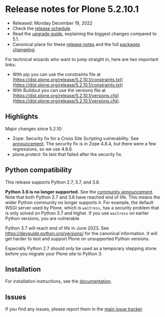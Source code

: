 # Release notes for Plone 5.2.10.1

* Released: Monday December 19, 2022
* Check the [release schedule](https://plone.org/download/release-schedule).
* Read the [upgrade guide](https://5.docs.plone.org/manage/upgrading/version_specific_migration/upgrade_to_52.html), explaining the biggest changes compared to 5.1.
* Canonical place for these [release notes](https://dist.plone.org/release/5.2.10.1/RELEASE-NOTES.md) and the full [packages changelog](https://dist.plone.org/release/5.2.10.1/changelog.txt).

For technical wizards who want to jump straight in, here are two important links:

* With pip you can use the constraints file at [https://dist.plone.org/release/5.2.10.1/constraints.txt](https://dist.plone.org/release/5.2.10.1/constraints.txt)
* With Buildout you can use the versions file at [https://dist.plone.org/release/5.2.10.1/versions.cfg](https://dist.plone.org/release/5.2.10.1/versions.cfg).


## Highlights

Major changes since 5.2.10:

* Zope: Security fix for a Cross Site Scripting vulnerability. See [announcement](https://community.plone.org/t/zope-4-8-4-and-5-7-1-released/15992).  The security fix is in Zope 4.8.4, but there were a few regressions, so we use 4.8.6.
* plone.protect: fix test that failed after the security fix.


## Python compatibility

This release supports Python 2.7, 3.7, and 3.8.

**Python 3.6 is no longer supported.**
See the [community announcement](https://community.plone.org/t/plone-5-2-drops-python-3-6-support/15706).
Note that both Python 2.7 and 3.6 have reached end of life.
This means the wider Python community no longer supports it.
For example, the default WSGI server used by Plone, which is `waitress`, has a security problem that is only solved on Python 3.7 and higher.  If you use `waitress` on earlier Python versions, you are vulnerable.

Python 3.7 will reach end of life in June 2023.
See https://devguide.python.org/versions/ for the canonical information.
It will get harder to test and support Plone on unsupported Python versions.

Especially Python 2.7 should only be used as a temporary stepping stone before you migrate your Plone site to Python 3.


## Installation

For installation instructions, see the [documentation](https://5.docs.plone.org/manage/installing/index.html).


## Issues

If you find any issues, please report them in the [main issue tracker](https://github.com/plone/Products.CMFPlone/issues).
